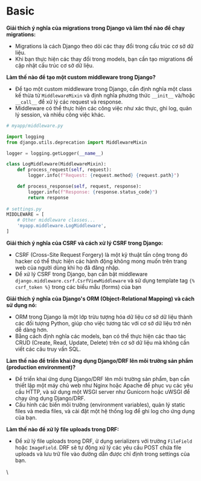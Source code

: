# Basic

**Giải thích ý nghĩa của migrations trong Django và làm thế nào để chạy migrations:**

* Migrations là cách Django theo dõi các thay đổi trong cấu trúc cơ sở dữ liệu.
* Khi bạn thực hiện các thay đổi trong models, bạn cần tạo migrations để cập nhật cấu trúc cơ sở dữ liệu.

**Làm thế nào để tạo một custom middleware trong Django?**

* Để tạo một custom middleware trong Django, cần định nghĩa một class kế thừa từ `MiddlewareMixin` và định nghĩa phương thức `__init__` và/hoặc `__call__` để xử lý các request và response.&#x20;
* Middleware có thể thực hiện các công việc như xác thực, ghi log, quản lý session, và nhiều công việc khác.

```python
# myapp/middleware.py

import logging
from django.utils.deprecation import MiddlewareMixin

logger = logging.getLogger(__name__)

class LogMiddleware(MiddlewareMixin):
    def process_request(self, request):
        logger.info(f"Request: {request.method} {request.path}")

    def process_response(self, request, response):
        logger.info(f"Response: {response.status_code}")
        return response
        
# settings.py
MIDDLEWARE = [
    # Other middleware classes...
    'myapp.middleware.LogMiddleware',
]   
```

**Giải thích ý nghĩa của CSRF và cách xử lý CSRF trong Django:**

* CSRF (Cross-Site Request Forgery) là một kỹ thuật tấn công trong đó hacker có thể thực hiện các hành động không mong muốn trên trang web của người dùng khi họ đã đăng nhập.
* Để xử lý CSRF trong Django, bạn cần bật middleware `django.middleware.csrf.CsrfViewMiddleware` và sử dụng template tag `{% csrf_token %}` trong các biểu mẫu (forms) của bạn

**Giải thích ý nghĩa của Django's ORM (Object-Relational Mapping) và cách sử dụng nó:**

* ORM trong Django là một lớp trừu tượng hóa dữ liệu cơ sở dữ liệu thành các đối tượng Python, giúp cho việc tương tác với cơ sở dữ liệu trở nên dễ dàng hơn.&#x20;
* Bằng cách định nghĩa các models, bạn có thể thực hiện các thao tác CRUD (Create, Read, Update, Delete) trên cơ sở dữ liệu mà không cần viết các câu truy vấn SQL.

**Làm thế nào để triển khai ứng dụng Django/DRF lên môi trường sản phẩm (production environment)?**

* Để triển khai ứng dụng Django/DRF lên môi trường sản phẩm, bạn cần thiết lập một máy chủ web như Nginx hoặc Apache để phục vụ các yêu cầu HTTP, và sử dụng một WSGI server như Gunicorn hoặc uWSGI để chạy ứng dụng Django/DRF.&#x20;
* Cấu hình các biến môi trường (environment variables), quản lý static files và media files, và cài đặt một hệ thống log để ghi log cho ứng dụng của bạn.

**Làm thế nào để xử lý file uploads trong DRF:**

* Để xử lý file uploads trong DRF, ử dụng serializers với trường `FileField` hoặc `ImageField`. DRF sẽ tự động xử lý các yêu cầu POST chứa file uploads và lưu trữ file vào đường dẫn được chỉ định trong settings của bạn.

\
